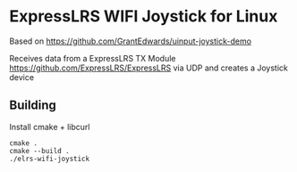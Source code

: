# ExpressLRS WIFI Joystick for Linux

Based on https://github.com/GrantEdwards/uinput-joystick-demo

Receives data from a ExpressLRS TX Module https://github.com/ExpressLRS/ExpressLRS via UDP and creates a Joystick device

## Building

Install cmake + libcurl

```
cmake .
cmake --build .
./elrs-wifi-joystick
```
